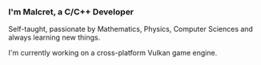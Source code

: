 ### I'm Malcret, a C/C++ Developer

Self-taught, passionate by Mathematics, Physics, Computer Sciences and always learning new things.

I'm currently working on a cross-platform Vulkan game engine.
